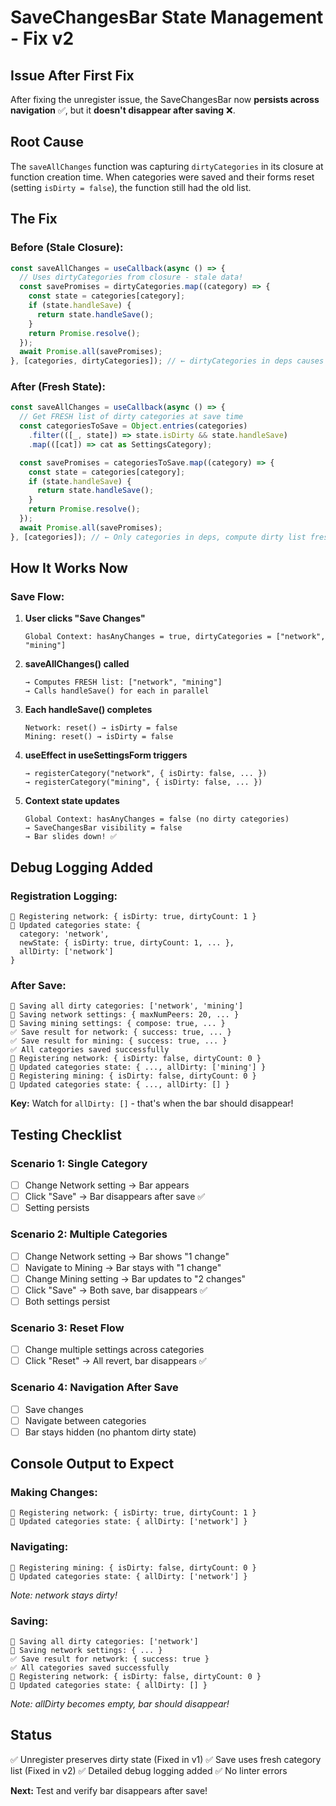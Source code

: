 # SaveChangesBar State Management - Fix v2

## Issue After First Fix

After fixing the unregister issue, the SaveChangesBar now **persists across navigation** ✅, but it **doesn't disappear after saving** ❌.

## Root Cause

The `saveAllChanges` function was capturing `dirtyCategories` in its closure at function creation time. When categories were saved and their forms reset (setting `isDirty = false`), the function still had the old list.

## The Fix

### Before (Stale Closure):

```typescript
const saveAllChanges = useCallback(async () => {
  // Uses dirtyCategories from closure - stale data!
  const savePromises = dirtyCategories.map((category) => {
    const state = categories[category];
    if (state.handleSave) {
      return state.handleSave();
    }
    return Promise.resolve();
  });
  await Promise.all(savePromises);
}, [categories, dirtyCategories]); // ← dirtyCategories in deps causes stale closure
```

### After (Fresh State):

```typescript
const saveAllChanges = useCallback(async () => {
  // Get FRESH list of dirty categories at save time
  const categoriesToSave = Object.entries(categories)
    .filter(([_, state]) => state.isDirty && state.handleSave)
    .map(([cat]) => cat as SettingsCategory);

  const savePromises = categoriesToSave.map((category) => {
    const state = categories[category];
    if (state.handleSave) {
      return state.handleSave();
    }
    return Promise.resolve();
  });
  await Promise.all(savePromises);
}, [categories]); // ← Only categories in deps, compute dirty list fresh each time
```

## How It Works Now

### Save Flow:

1. **User clicks "Save Changes"**

   ```
   Global Context: hasAnyChanges = true, dirtyCategories = ["network", "mining"]
   ```

2. **saveAllChanges() called**

   ```
   → Computes FRESH list: ["network", "mining"]
   → Calls handleSave() for each in parallel
   ```

3. **Each handleSave() completes**

   ```
   Network: reset() → isDirty = false
   Mining: reset() → isDirty = false
   ```

4. **useEffect in useSettingsForm triggers**

   ```
   → registerCategory("network", { isDirty: false, ... })
   → registerCategory("mining", { isDirty: false, ... })
   ```

5. **Context state updates**
   ```
   Global Context: hasAnyChanges = false (no dirty categories)
   → SaveChangesBar visibility = false
   → Bar slides down! ✅
   ```

## Debug Logging Added

### Registration Logging:

```
📝 Registering network: { isDirty: true, dirtyCount: 1 }
🔄 Updated categories state: {
  category: 'network',
  newState: { isDirty: true, dirtyCount: 1, ... },
  allDirty: ['network']
}
```

### After Save:

```
💾 Saving all dirty categories: ['network', 'mining']
💾 Saving network settings: { maxNumPeers: 20, ... }
💾 Saving mining settings: { compose: true, ... }
✅ Save result for network: { success: true, ... }
✅ Save result for mining: { success: true, ... }
✅ All categories saved successfully
📝 Registering network: { isDirty: false, dirtyCount: 0 }
🔄 Updated categories state: { ..., allDirty: ['mining'] }
📝 Registering mining: { isDirty: false, dirtyCount: 0 }
🔄 Updated categories state: { ..., allDirty: [] }
```

**Key:** Watch for `allDirty: []` - that's when the bar should disappear!

## Testing Checklist

### Scenario 1: Single Category

- [ ] Change Network setting → Bar appears
- [ ] Click "Save" → Bar disappears after save ✅
- [ ] Setting persists

### Scenario 2: Multiple Categories

- [ ] Change Network setting → Bar shows "1 change"
- [ ] Navigate to Mining → Bar stays with "1 change"
- [ ] Change Mining setting → Bar updates to "2 changes"
- [ ] Click "Save" → Both save, bar disappears ✅
- [ ] Both settings persist

### Scenario 3: Reset Flow

- [ ] Change multiple settings across categories
- [ ] Click "Reset" → All revert, bar disappears ✅

### Scenario 4: Navigation After Save

- [ ] Save changes
- [ ] Navigate between categories
- [ ] Bar stays hidden (no phantom dirty state)

## Console Output to Expect

### Making Changes:

```
📝 Registering network: { isDirty: true, dirtyCount: 1 }
🔄 Updated categories state: { allDirty: ['network'] }
```

### Navigating:

```
📝 Registering mining: { isDirty: false, dirtyCount: 0 }
🔄 Updated categories state: { allDirty: ['network'] }
```

_Note: network stays dirty!_

### Saving:

```
💾 Saving all dirty categories: ['network']
💾 Saving network settings: { ... }
✅ Save result for network: { success: true }
✅ All categories saved successfully
📝 Registering network: { isDirty: false, dirtyCount: 0 }
🔄 Updated categories state: { allDirty: [] }
```

_Note: allDirty becomes empty, bar should disappear!_

## Status

✅ Unregister preserves dirty state (Fixed in v1)
✅ Save uses fresh category list (Fixed in v2)
✅ Detailed debug logging added
✅ No linter errors

**Next:** Test and verify bar disappears after save!
